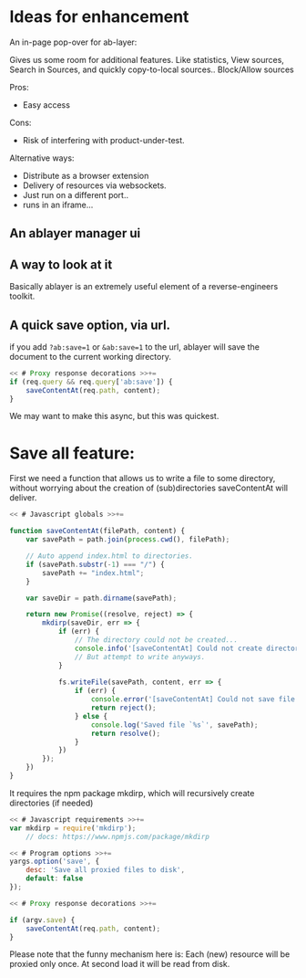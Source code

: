 # Ideas for enhancement
An in-page pop-over for ab-layer:

Gives us some room for additional features.
Like statistics, View sources, Search in Sources, and 
quickly copy-to-local sources.. Block/Allow sources

Pros: 
- Easy access

Cons: 
- Risk of interfering with product-under-test.

Alternative ways:
- Distribute as a browser extension
- Delivery of resources via websockets. 
- Just run on a different port..
- runs in an iframe...

## An ablayer manager ui

## A way to look at it
Basically ablayer is an extremely useful element of 
a reverse-engineers toolkit.

## A quick save option, via url.

if you add `?ab:save=1` or `&ab:save=1` to the url, ablayer will save the document to 
the current working directory.


```js \
<< # Proxy response decorations >>+=
if (req.query && req.query['ab:save']) {
    saveContentAt(req.path, content);
}
```

We may want to make this async, but this was quickest.


# Save all feature:

First we need a function that allows us to write a file to some 
directory, without worrying about the creation of (sub)directories
saveContentAt will deliver.

```js \
<< # Javascript globals >>+=

function saveContentAt(filePath, content) {
    var savePath = path.join(process.cwd(), filePath);

    // Auto append index.html to directories.
    if (savePath.substr(-1) === "/") {
        savePath += "index.html";
    }

    var saveDir = path.dirname(savePath);

    return new Promise((resolve, reject) => {
        mkdirp(saveDir, err => {
            if (err) {
                // The directory could not be created...
                console.info('[saveContentAt] Could not create directory %s, (%s)', saveDir, error); 
                // But attempt to write anyways.
            }
    
            fs.writeFile(savePath, content, err => {
                if (err) {
                    console.error('[saveContentAt] Could not save file %s, (%s)', savePath, error);        
                    return reject();
                } else {
                    console.log('Saved file `%s`', savePath);        
                    return resolve();
                }  
            })
        });
    })
}
```

It requires the npm package mkdirp, which will recursively 
create directories (if needed)

```js \
<< # Javascript requirements >>+=
var mkdirp = require('mkdirp');
    // docs: https://www.npmjs.com/package/mkdirp
```

```js \
<< # Program options >>+=
yargs.option('save', {
    desc: 'Save all proxied files to disk',
    default: false
});
```

```js \
<< # Proxy response decorations >>+=

if (argv.save) {
    saveContentAt(req.path, content);
}
```

Please note that the     funny mechanism here is:
Each (new) resource will be proxied only once. At second
load it will be read from disk.